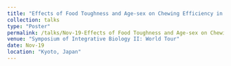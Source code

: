 ```yaml
---
title: "Effects of Food Toughness and Age-sex on Chewing Efficiency in Yakushima Japanese Macaques (Macaca fuscata yakui)"
collection: talks
type: "Poster"
permalink: /talks/Nov-19-Effects of Food Toughness and Age-sex on Chewing Efficiency in Yakushima Japanese Macaques (Macaca fuscata yakui)
venue: "Symposium of Integrative Biology II: World Tour"
date: Nov-19
location: "Kyoto, Japan"
---
```

